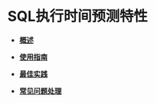 # SQL执行时间预测特性<a name="ZH-CN_TOPIC_0243595904"></a>

-   **[概述](概述-14.md)**

-   **[使用指南](使用指南.md)**

-   **[最佳实践](最佳实践.md)**

-   **[常见问题处理](常见问题处理.md)**
